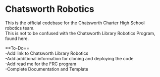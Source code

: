 # Chatsworth Robotics
This is the official codebase for the Chatsworth Charter High School robotics team.\
This is not to be confused with the Chatsworth Library Robotics Program, found here.

==To-Do==\
-Add link to Chatsworth Library Robotics\
-Add additional information for cloning and deploying the code\
-Add read me for the FRC program\
-Complete Documentation and Template
